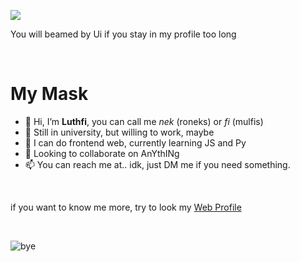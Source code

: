 ![](https://github.com/mulfis/mulfis/blob/main/output.gif)

You will beamed by Ui if you stay in my profile too long

<br>

<h1>My Mask</h1>

- 👋 Hi, I’m <b>Luthfi</b>, you can call me <i>nek</i> (roneks) or <i>fi</i> (mulfis)
- 👀 Still in university, but willing to work, maybe
- 🌱 I can do frontend web, currently learning JS and Py
- 💞️ Looking to collaborate on AnYthINg
- 📫 You can reach me at.. idk, just DM me if you need something.

<br>

if you want to know me more, try to look my <a href="https://mulfis.github.io">Web Profile</a>

<br>

![bye](https://media1.tenor.com/m/Dxsaz8EK0-QAAAAC/hiyori-blue-archive.gif)

<!---
Ronexts/Ronexts is a ✨ special ✨ repository because its `README.md` (this file) appears on your GitHub profile.
You can click the Preview link to take a look at your changes.
--->
